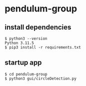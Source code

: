 # pendulum-group

## install dependencies

```shell
$ python3 --version
Python 3.11.5
$ pip3 install -r requirements.txt
```

## startup app

```shell
$ cd pendulum-group
$ python3 gui/circleDetection.py
```

